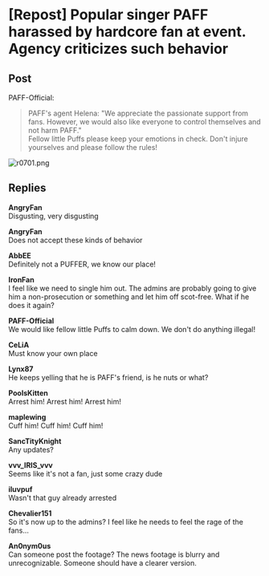 # [Repost] Popular singer PAFF harassed by hardcore fan at event. Agency criticizes such behavior
## Post
PAFF-Official:<br>
> PAFF's agent Helena: "We appreciate the passionate support from fans. However, we would also like everyone to control themselves and not harm PAFF."<br>
Fellow little Puffs please keep your emotions in check. Don't injure yourselves and please follow the rules!

![r0701.png](/attachments/r0701.png)
## Replies
**AngryFan**<br>
Disgusting, very disgusting

**AngryFan**<br>
Does not accept these kinds of behavior

**AbbEE**<br>
Definitely not a PUFFER, we know our place!

**IronFan**<br>
I feel like we need to single him out. The admins are probably going to give him a non-prosecution or something and let him off scot-free. What if he does it again?

**PAFF-Official**<br>
We would like fellow little Puffs to calm down. We don't do anything illegal!

**CeLiA**<br>
Must know your own place

**Lynx87**<br>
He keeps yelling that he is PAFF's friend, is he nuts or what?

**PoolsKitten**<br>
Arrest him! Arrest him! Arrest him!

**maplewing**<br>
Cuff him! Cuff him! Cuff him!

**SancTityKnight**<br>
Any updates?

**vvv_IRIS_vvv**<br>
Seems like it's not a fan, just some crazy dude

**iluvpuf**<br>
Wasn't that guy already arrested

**Chevalier151**<br>
So it's now up to the admins? I feel like he needs to feel the rage of the fans...

**An0nym0us**<br>
Can someone post the footage? The news footage is blurry and unrecognizable. Someone should have a clearer version.

